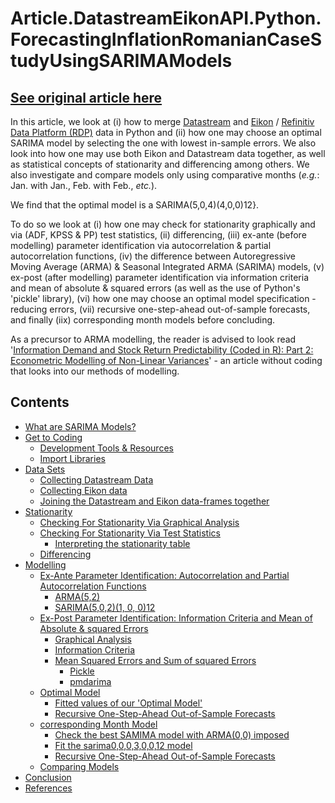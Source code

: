 # Article.DatastreamEikonAPI.Python.ForecastingInflationRomanianCaseStudyUsingSARIMAModels

## [See original article here](https://developers.refinitiv.com/en/article-catalog/article/forecasting-inflation-romanian-case-study-using-sarima-models)

In this article, we look at (i) how to merge [Datastream](https://www.refinitiv.com/en/products/datastream-macroeconomic-analysis) and [Eikon](https://developers.refinitiv.com/en/api-catalog/eikon/eikon-data-api) / [Refinitiv Data Platform (RDP)](https://developers.refinitiv.com/en/api-catalog/refinitiv-data-platform/refinitiv-data-platform-apis) data in Python and (ii) how one may choose an optimal SARIMA model by selecting the one with lowest in-sample errors. We also look into how one may use both Eikon and Datastream data together, as well as statistical concepts of stationarity and differencing among others. We also investigate and compare models only using comparative months (*e.g.*: Jan. with Jan., Feb. with Feb., *etc.*).

We find that the optimal model is a SARIMA(5,0,4)(4,0,0)12}.

To do so we look at (i) how one may check for stationarity graphically and via (ADF, KPSS & PP) test statistics, (ii) differencing, (iii) ex-ante (before modelling) parameter identification via autocorrelation & partial autocorrelation functions, (iv) the difference between Autoregressive Moving Average (ARMA) & Seasonal Integrated ARMA (SARIMA) models, (v) ex-post (after modelling) parameter identification via information criteria and mean of absolute & squared errors (as well as the use of Python's 'pickle' library), (vi) how one may choose an optimal model specification - reducing errors, (vii) recursive one-step-ahead out-of-sample forecasts, and finally (iix) corresponding month models before concluding.

As a precursor to ARMA modelling, the reader is advised to look read '[Information Demand and Stock Return Predictability (Coded in R): Part 2: Econometric Modelling of Non-Linear Variances](https://developers.refinitiv.com/en/article-catalog/article/information-demand-and-stock-return-predictability-coded-in-r-part-2)' - an article without coding that looks into our methods of modelling.

## Contents

* [What are SARIMA Models?](https://developers.refinitiv.com/en/article-catalog/article/forecasting-inflation-romanian-case-study-using-sarima-models#whataresarimamodels)
* [Get to Coding](https://developers.refinitiv.com/en/article-catalog/article/forecasting-inflation-romanian-case-study-using-sarima-models#gettothecoding)
    * [Development Tools & Resources](https://developers.refinitiv.com/en/article-catalog/article/forecasting-inflation-romanian-case-study-using-sarima-models#developmenttoolsandresources)
    * [Import Libraries](https://developers.refinitiv.com/en/article-catalog/article/forecasting-inflation-romanian-case-study-using-sarima-models#importlibraries)
* [Data Sets](https://developers.refinitiv.com/en/article-catalog/article/forecasting-inflation-romanian-case-study-using-sarima-models#datasets)
    * [Collecting Datastream Data](https://developers.refinitiv.com/en/article-catalog/article/forecasting-inflation-romanian-case-study-using-sarima-models#collectingdatastreamdata)
    * [Collecting Eikon data](https://developers.refinitiv.com/en/article-catalog/article/forecasting-inflation-romanian-case-study-using-sarima-models#collectingeikondata)
    * [Joining the Datastream and Eikon data-frames together](https://developers.refinitiv.com/en/article-catalog/article/forecasting-inflation-romanian-case-study-using-sarima-models#joiningthedatastreamandeikondataframestogether)
* [Stationarity](https://developers.refinitiv.com/en/article-catalog/article/forecasting-inflation-romanian-case-study-using-sarima-models#stationarity)
    * [Checking For Stationarity Via Graphical Analysis](https://developers.refinitiv.com/en/article-catalog/article/forecasting-inflation-romanian-case-study-using-sarima-models#checkingforstationarityviagraphicalanalysis)
    * [Checking For Stationarity Via Test Statistics](https://developers.refinitiv.com/en/article-catalog/article/forecasting-inflation-romanian-case-study-using-sarima-models#checkingforstationarityviateststatistics)
        * [Interpreting the stationarity table](https://developers.refinitiv.com/en/article-catalog/article/forecasting-inflation-romanian-case-study-using-sarima-models#Interpretingthestationaritytable)
    * [Differencing](https://developers.refinitiv.com/en/article-catalog/article/forecasting-inflation-romanian-case-study-using-sarima-models#differencing)
* [Modelling](https://developers.refinitiv.com/en/article-catalog/article/forecasting-inflation-romanian-case-study-using-sarima-models#modelling)
    * [Ex-Ante Parameter Identification: Autocorrelation and Partial Autocorrelation Functions](https://developers.refinitiv.com/en/article-catalog/article/forecasting-inflation-romanian-case-study-using-sarima-models#exanteparameteridentification)
        * [ARMA(5,2)](https://developers.refinitiv.com/en/article-catalog/article/forecasting-inflation-romanian-case-study-using-sarima-models#ARMA52)
        * [SARIMA(5,0,2)(1, 0, 0)12](https://developers.refinitiv.com/en/article-catalog/article/forecasting-inflation-romanian-case-study-using-sarima-models#SARIMA50210012)
    * [Ex-Post Parameter Identification: Information Criteria and Mean of Absolute & squared Errors](https://developers.refinitiv.com/en/article-catalog/article/forecasting-inflation-romanian-case-study-using-sarima-models#expostparameteridentification)
        * [Graphical Analysis](https://developers.refinitiv.com/en/article-catalog/article/forecasting-inflation-romanian-case-study-using-sarima-models#graphicalanalysis)
        * [Information Criteria](#informationcriteria)
        * [Mean Squared Errors and Sum of squared Errors](#meansquarederrorsandsumofsquarederrors)
            * [Pickle](https://developers.refinitiv.com/en/article-catalog/article/forecasting-inflation-romanian-case-study-using-sarima-models#pickle)
            * [pmdarima](https://developers.refinitiv.com/en/article-catalog/article/forecasting-inflation-romanian-case-study-using-sarima-models#pmdarima)
    * [Optimal Model](https://developers.refinitiv.com/en/article-catalog/article/forecasting-inflation-romanian-case-study-using-sarima-models#optimalmodel)
        * [Fitted values of our 'Optimal Model'](https://developers.refinitiv.com/en/article-catalog/article/forecasting-inflation-romanian-case-study-using-sarima-models#Fittedvaluesofouroptimalmodel)
        * [Recursive One-Step-Ahead Out-of-Sample Forecasts](https://developers.refinitiv.com/en/article-catalog/article/forecasting-inflation-romanian-case-study-using-sarima-models#recursiveonestepaheadoutofsampleforecasts)
    * [corresponding Month Model](https://developers.refinitiv.com/en/article-catalog/article/forecasting-inflation-romanian-case-study-using-sarima-models#correspondingmonthmodel)
        * [Check the best SAMIMA model with ARMA(0,0) imposed](https://developers.refinitiv.com/en/article-catalog/article/forecasting-inflation-romanian-case-study-using-sarima-models#first)
        * [Fit the sarima0,0,0,3,0,0,12 model](https://developers.refinitiv.com/en/article-catalog/article/forecasting-inflation-romanian-case-study-using-sarima-models#second)
        * [Recursive One-Step-Ahead Out-of-Sample Forecasts](https://developers.refinitiv.com/en/article-catalog/article/forecasting-inflation-romanian-case-study-using-sarima-models#third)
    * [Comparing Models](https://developers.refinitiv.com/en/article-catalog/article/forecasting-inflation-romanian-case-study-using-sarima-models#comparingmodels)
* [Conclusion](https://developers.refinitiv.com/en/article-catalog/article/forecasting-inflation-romanian-case-study-using-sarima-models#conclusion)
* [References](https://developers.refinitiv.com/en/article-catalog/article/forecasting-inflation-romanian-case-study-using-sarima-models#references)
